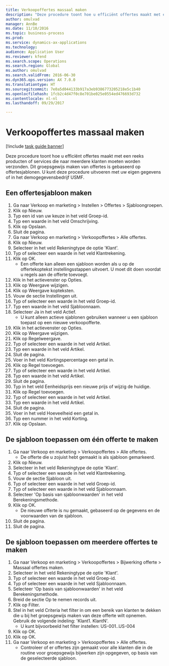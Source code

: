 ```yaml
--- 
title: Verkoopoffertes massaal maken
description: "Deze procedure toont hoe u efficiënt offertes maakt met een reeks producten of services die naar meerdere klanten moeten worden verzonden."
author: omulvad
manager: AnnBe
ms.date: 11/10/2016
ms.topic: business-process
ms.prod: 
ms.service: dynamics-ax-applications
ms.technology: 
audience: Application User
ms.reviewer: kfend
ms.search.scope: Operations
ms.search.region: Global
ms.author: omulvad
ms.search.validFrom: 2016-06-30
ms.dyn365.ops.version: AX 7.0.0
ms.translationtype: HT
ms.sourcegitcommit: 7e0a5d044133b917a3eb9386773205218e5c1b40
ms.openlocfilehash: 1fcb2c4d47f0c8e701be025e0554ed476693d732
ms.contentlocale: nl-nl
ms.lasthandoff: 09/29/2017

---
```

# <a name="mass-create-sales-quotations"></a>Verkoopoffertes massaal maken

[!include [task guide banner](../../includes/task-guide-banner.md)]

Deze procedure toont hoe u efficiënt offertes maakt met een reeks producten of services die naar meerdere klanten moeten worden verzonden. Dit groepsgewijs maken van offertes is gebaseerd op offertesjablonen. U kunt deze procedure uitvoeren met uw eigen gegevens of in het demogegevensbedrijf USMF.


## <a name="create-a-quotation-template"></a>Een offertesjabloon maken
1. Ga naar Verkoop en marketing > Instellen > Offertes > Sjabloongroepen.
2. Klik op Nieuw.
3. Typ een id van uw keuze in het veld Groep-id.
4. Typ een waarde in het veld Omschrijving.
5. Klik op Opslaan.
6. Sluit de pagina.
7. Ga naar Verkoop en marketing > Verkoopoffertes > Alle offertes.
8. Klik op Nieuw.
9. Selecteer in het veld Rekeningtype de optie 'Klant'.
10. Typ of selecteer een waarde in het veld Klantrekening.
11. Klik op OK.
    * Een offerte kan alleen een sjabloon worden als u op de offertekoptekst instellingsstappen uitvoert. U moet dit doen voordat u regels aan de offerte toevoegt.   
12. Klik in het actievenster op Opties.
13. Klik op Weergave wijzigen.
14. Klik op Weergave kopteksten.
15. Vouw de sectie Instellingen uit.
16. Typ of selecteer een waarde in het veld Groep-id.
17. Typ een waarde in het veld Sjabloonnaam.
18. Selecteer Ja in het veld Actief.
    * U kunt alleen actieve sjablonen gebruiken wanneer u een sjabloon toepast op een nieuwe verkoopofferte.  
19. Klik in het actievenster op Opties.
20. Klik op Weergave wijzigen.
21. Klik op Regelweergave.
22. Typ of selecteer een waarde in het veld Artikel.
23. Typ een waarde in het veld Artikel.
24. Sluit de pagina.
25. Voer in het veld Kortingspercentage een getal in.
26. Klik op Regel toevoegen.
27. Typ of selecteer een waarde in het veld Artikel.
28. Typ een waarde in het veld Artikel.
29. Sluit de pagina.
30. Typ in het veld Eenheidsprijs een nieuwe prijs of wijzig de huidige.
31. Klik op Regel toevoegen.
32. Typ of selecteer een waarde in het veld Artikel.
33. Typ een waarde in het veld Artikel.
34. Sluit de pagina.
35. Voer in het veld Hoeveelheid een getal in.
36. Typ een nummer in het veld Korting.
37. Klik op Opslaan.

## <a name="apply-the-template-to-create-a-single-quotation"></a>De sjabloon toepassen om één offerte te maken
1. Ga naar Verkoop en marketing > Verkoopoffertes > Alle offertes.
    * De offerte die u zojuist hebt gemaakt is als sjabloon gemarkeerd.  
2. Klik op Nieuw.
3. Selecteer in het veld Rekeningtype de optie 'Klant'.
4. Typ of selecteer een waarde in het veld Klantrekening.
5. Vouw de sectie Sjabloon uit.
6. Typ of selecteer een waarde in het veld Groep-id.
7. Typ of selecteer een waarde in het veld Sjabloonnaam.
8. Selecteer 'Op basis van sjabloonwaarden' in het veld Berekeningsmethode.
9. Klik op OK.
    * De nieuwe offerte is nu gemaakt, gebaseerd op de gegevens en de voorwaarden van de sjabloon.  
10. Sluit de pagina.
11. Sluit de pagina.

## <a name="apply-the-template-to-mass-create-quotations"></a>De sjabloon toepassen om meerdere offertes te maken
1. Ga naar Verkoop en marketing > Verkoopoffertes > Bijwerking offerte > Massaal offertes maken.
2. Selecteer in het veld Rekeningtype de optie 'Klant'.
3. Typ of selecteer een waarde in het veld Groep-id.
4. Typ of selecteer een waarde in het veld Sjabloonnaam.
5. Selecteer 'Op basis van sjabloonwaarden' in het veld Berekeningsmethode.
6. Breid de sectie Op te nemen records uit.
7. Klik op Filter.
8. Stel in het veld Criteria het filter in om een bereik van klanten te dekken die u bij het groepsgewijs maken van deze offerte wilt opnemen. Gebruik de volgende indeling: 'Klant1. KlantN'.
    * U kunt bijvoorbeeld het filter instellen: US-001..US-004  
9. Klik op OK.
10. Klik op OK.
11. Ga naar Verkoop en marketing > Verkoopoffertes > Alle offertes.
    * Controleer of er offertes zijn gemaakt voor alle klanten die in de routine voor groepsgewijs bijwerken zijn opgegeven, op basis van de geselecteerde sjabloon.  


